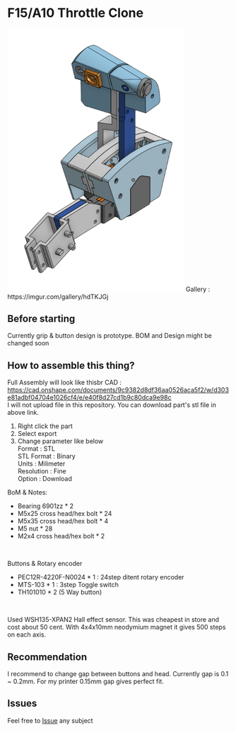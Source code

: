 # F15/A10 Throttle Clone
<img src="https://github.com/tiktrimo/F15-A10-Throttle/blob/main/Image%20001.png" width="400">
Gallery : https://imgur.com/gallery/hdTKJGj

## Before starting
Currently grip & button design is prototype. BOM and Design might be changed soon <br>


## How to assemble this thing?
Full Assembly will look like thisbr
CAD : https://cad.onshape.com/documents/9c9382d8df36aa0526aca5f2/w/d303e81adbf04704e1026cf4/e/e40f8d27cd1b9c80dca9e98c <br>
I will not upload file in this repository. You can download part's stl file in above link. 
1. Right click the part
2. Select export 
3. Change parameter like below <br>
Format : STL <br>
STL Format : Binary <br>
Units : Milimeter <br>
Resolution : Fine <br>
Option : Download <br>

BoM & Notes:<br>
- Bearing 6901zz * 2
- M5x25 cross head/hex bolt * 24
- M5x35 cross head/hex bolt * 4
- M5 nut * 28
- M2x4 cross head/hex bolt * 2
<br>

Buttons & Rotary encoder
- PEC12R-4220F-N0024 * 1 : 24step ditent rotary encoder
- MTS-103 * 1 : 3step Toggle switch
- TH101010 * 2 (5 Way button)
<br>

Used WSH135-XPAN2 Hall effect sensor. This was cheapest in store and cost about 50 cent. With 4x4x10mm neodymium magnet it gives 500 steps on each axis.


## Recommendation
I recommend to change gap between buttons and head. Currently gap is 0.1 ~ 0.2mm. For my printer 0.15mm gap gives perfect fit. 


## Issues
Feel free to [Issue](https://github.com/tiktrimo/F15-A10-Throttle/issues) any subject
